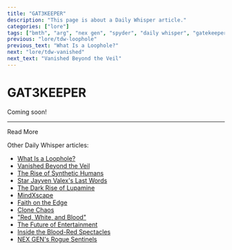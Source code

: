 ```yaml
---
title: "GAT3KEEPER"
description: "This page is about a Daily Whisper article."
categories: ["lore"]
tags: ["bmth", "arg", "nex gen", "spyder", "daily whisper", "gatekeeper", "gat3keeper"]
previous: "lore/tdw-loophole"
previous_text: "What Is a Loophole?"
next: "lore/tdw-vanished"
next_text: "Vanished Beyond the Veil"
---
```

# GAT3KEEPER

Coming soon!

***

Read More

Other Daily Whisper articles:

- [What Is a Loophole?](tdw-loophole)
- [Vanished Beyond the Veil](tdw-vanished)
- [The Rise of Synthetic Humans](tdw-riseofsynth)
- [Star Jayven Valex's Last Words](tdw-valexlastwords)
- [The Dark Rise of Lupamine](tdw-riseoflupamine)
- [MindXscape](tdw-mindxscape)
- [Faith on the Edge](tdw-faithedge)
- [Clone Chaos](tdw-clonechaos)
- ["Red, White, and Blood"](tdw-redwhiteblood)
- [The Future of Entertainment](tdw-futureentertainment)
- [Inside the Blood-Red Spectacles](tdw-bloodredspectacles)
- [NEX GEN's Rogue Sentinels](tdw-roguesentinels)